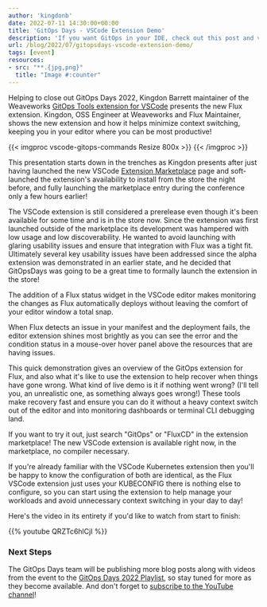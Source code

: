 ```yaml
---
author: 'kingdonb'
date: 2022-07-11 14:30:00+00:00
title: 'GitOps Days - VSCode Extension Demo'
description: 'If you want GitOps in your IDE, check out this post and video from Kingdon who presented the GitOps VSCode Extension at the recent GitOps Days event.'
url: /blog/2022/07/gitopsdays-vscode-extension-demo/
tags: [event]
resources:
- src: "**.{jpg,png}"
  title: "Image #:counter"
---
```


Helping to close out GitOps Days 2022, Kingdon Barrett maintainer of the
Weaveworks [GitOps Tools extension for
VSCode](https://github.com/weaveworks/vscode-gitops-tools) presents the
new Flux extension. Kingdon, OSS Engineer at Weaveworks and Flux Maintainer,
shows the new extension and how it helps minimize context switching,
keeping you in your editor where you can be most productive!

{{< imgproc vscode-gitops-commands Resize 800x >}}
{{< /imgproc >}}

This presentation starts down in the trenches as Kingdon presents after
just having launched the new VSCode [Extension
Marketplace](https://marketplace.visualstudio.com/items?itemName=Weaveworks.vscode-gitops-tools)
page and soft-launched the extension's availability to install from the
store the night before, and fully launching the marketplace entry during
the conference only a few hours earlier!

The VSCode extension is still considered a prerelease even though it's
been available for some time and is in the store now. Since the
extension was first launched outside of the marketplace its development
was hampered with low usage and low discoverability. He wanted to avoid
launching with glaring usability issues and ensure that integration with
Flux was a tight fit. Ultimately several key usability issues have been
addressed since the alpha extension was demonstrated in an earlier
state, and he decided that GitOpsDays was going to be a great time to
formally launch the extension in the store!

The addition of a Flux status widget in the VSCode editor makes
monitoring the changes as Flux automatically deploys without leaving the
comfort of your editor window a total snap.

When Flux detects an issue in your manifest and the deployment fails,
the editor extension shines most brightly as you can see the error and
the condition status in a mouse-over hover panel above the resources
that are having issues.

This quick demonstration gives an overview of the GitOps extension for
Flux, and also what it's like to use the extension to help recover when
things have gone wrong. What kind of live demo is it if nothing went
wrong? (I'll tell you, an unrealistic one, as something always goes
wrong!) These tools make recovery fast and ensure you can do it without
a heavy context switch out of the editor and into monitoring dashboards
or terminal CLI debugging land.

If you want to try it out, just search "GitOps" or "FluxCD" in the
extension marketplace! The new VSCode extension is available right now,
in the marketplace, no compiler necessary.

If you're already familiar with the VSCode Kubernetes extension then
you'll be happy to know the configuration of both are identical, as the
Flux VSCode extension just uses your KUBECONFIG there is nothing else to
configure, so you can start using the extension to help manage your
workloads and avoid unnecessary context switching in your day to day!

Here's the video in its entirety if you'd like to watch from start to
finish:

{{% youtube QRZTc6hlCjI %}}

### Next Steps

The GitOps Days team will be publishing more blog posts along with videos
from the event to the [GitOps Days 2022
Playlist](https://youtube.com/playlist?list=PL9lTuCFNLaD0NVkR17tno4X6BkxsbZZfr),
so stay tuned for more as they become available. And don't forget to
[subscribe to the YouTube
channel](https://www.youtube.com/channel/UCmIz9ew1lA3-XDy5FqY-mrA?sub_confirmation=1)!
